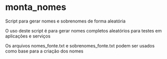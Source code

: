 # monta_nomes
Script para gerar nomes e sobrenomes de forma aleatória

O uso deste script é para gerar nomes completos aleatórios para testes em aplicações e serviços

Os arquivos nomes_fonte.txt e sobrenomes_fonte.txt podem ser usados como base para a criação dos nomes


